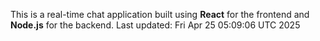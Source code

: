 This is a real-time chat application built using **React** for the frontend and **Node.js** for the backend.
Last updated: Fri Apr 25 05:09:06 UTC 2025
